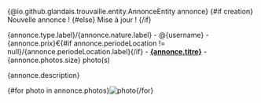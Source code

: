 {@io.github.glandais.trouvaille.entity.AnnonceEntity annonce}
{#if creation}
Nouvelle annonce !
{#else}
Mise à jour !
{/if}

{annonce.type.label}/{annonce.nature.label} - @{username} - {annonce.prix}€{#if annonce.periodeLocation != null}/{annonce.periodeLocation.label}{/if} - [**{annonce.titre}**]({frontUrl}/annonces/{annonce.id}) - {annonce.photos.size} photo(s)

{annonce.description}

{#for photo in annonce.photos}![photo]({frontUrl}/api/v1/photos/{photo}/thumb){/for}
